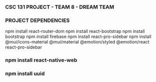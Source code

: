 ### CSC 131 PROJECT - TEAM 8 - DREAM TEAM


### PROJECT DEPENDENCIES
npm install react-router-dom
npm install react-bootstrap
npm install bootstrap
npm install firebase
npm install react-pro-sidebar
npm install @mui/icons-material @mui/material @emotion/styled @emotion/react react-pro-sidebar
### npm install react-native-web
### npm install uuid
